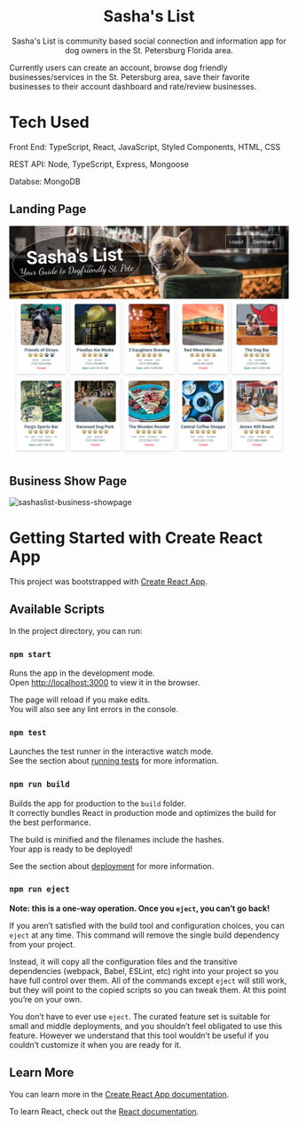 <h1>
  <h1 align="center">Sasha's List</h1>
</h1>
<p align="center">Sasha's List is community based social connection and information app for dog owners in the St. Petersburg Florida area. </p>
<p>Currently users can create an account, browse dog friendly businesses/services in the St. Petersburg area, save their favorite businesses to their account dashboard and rate/review businesses.</p>

# Tech Used

<p>Front End:  TypeScript, React, JavaScript, Styled Components, HTML, CSS<p>
<p>REST API:  Node, TypeScript, Express, Mongoose</p>
<p>Databse: MongoDB</p>

## Landing Page

![landing page](https://raw.githubusercontent.com/colefortner/colefortner/main/sashaslist-landing.png)

## Business Show Page

![sashaslist-business-showpage](https://user-images.githubusercontent.com/20844376/159143150-d55ec0aa-bd87-45b1-92bd-d689d77fe22b.png)

# Getting Started with Create React App

This project was bootstrapped with [Create React App](https://github.com/facebook/create-react-app).

## Available Scripts

In the project directory, you can run:

### `npm start`

Runs the app in the development mode.\
Open [http://localhost:3000](http://localhost:3000) to view it in the browser.

The page will reload if you make edits.\
You will also see any lint errors in the console.

### `npm test`

Launches the test runner in the interactive watch mode.\
See the section about [running tests](https://facebook.github.io/create-react-app/docs/running-tests) for more information.

### `npm run build`

Builds the app for production to the `build` folder.\
It correctly bundles React in production mode and optimizes the build for the best performance.

The build is minified and the filenames include the hashes.\
Your app is ready to be deployed!

See the section about [deployment](https://facebook.github.io/create-react-app/docs/deployment) for more information.

### `npm run eject`

**Note: this is a one-way operation. Once you `eject`, you can’t go back!**

If you aren’t satisfied with the build tool and configuration choices, you can `eject` at any time. This command will remove the single build dependency from your project.

Instead, it will copy all the configuration files and the transitive dependencies (webpack, Babel, ESLint, etc) right into your project so you have full control over them. All of the commands except `eject` will still work, but they will point to the copied scripts so you can tweak them. At this point you’re on your own.

You don’t have to ever use `eject`. The curated feature set is suitable for small and middle deployments, and you shouldn’t feel obligated to use this feature. However we understand that this tool wouldn’t be useful if you couldn’t customize it when you are ready for it.

## Learn More

You can learn more in the [Create React App documentation](https://facebook.github.io/create-react-app/docs/getting-started).

To learn React, check out the [React documentation](https://reactjs.org/).
